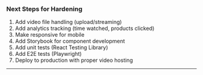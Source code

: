 ### Next Steps for Hardening
1. Add video file handling (upload/streaming)
2. Add analytics tracking (time watched, products clicked)
3. Make responsive for mobile
4. Add Storybook for component development
5. Add unit tests (React Testing Library)
6. Add E2E tests (Playwright)
7. Deploy to production with proper video hosting

---
